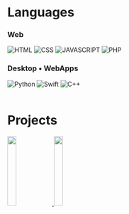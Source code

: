 

# Languages

### Web<br>
![HTML](https://img.shields.io/badge/-HTML-f36619?&style=for-the-badge&logo=html5&logoColor=white)
![CSS](https://img.shields.io/badge/-CSS3-264de4?&style=for-the-badge&logo=css3&logoColor=white)
![JAVASCRIPT](https://img.shields.io/badge/-javascript-f7df1e?&style=for-the-badge&logo=javascript&logoColor=black)
![PHP](https://img.shields.io/badge/-PHP-4f5b93?&style=for-the-badge&logo=php&logoColor=white)<br>

### Desktop • WebApps
![Python](https://img.shields.io/badge/-python-3771a2?&style=for-the-badge&logo=python&logoColor=white)
![Swift](https://img.shields.io/badge/-swift-f04c34?&style=for-the-badge&logo=swift&logoColor=white)
![C++](https://img.shields.io/badge/-c++-084484?&style=for-the-badge&logo=cplusplus&logoColor=white)
<br><br>

# Projects
<a href="https://ems-tool.xyz" target="_blank"><img width="20%" src="https://i.imgur.com/FSSoSRZ.png">
<a href="https://github.com/stehack27/storm" target="_blank"><img width="20%" src="https://raw.githubusercontent.com/stehack27/storm/main/Web/guiLogo.png">
<br><br>


